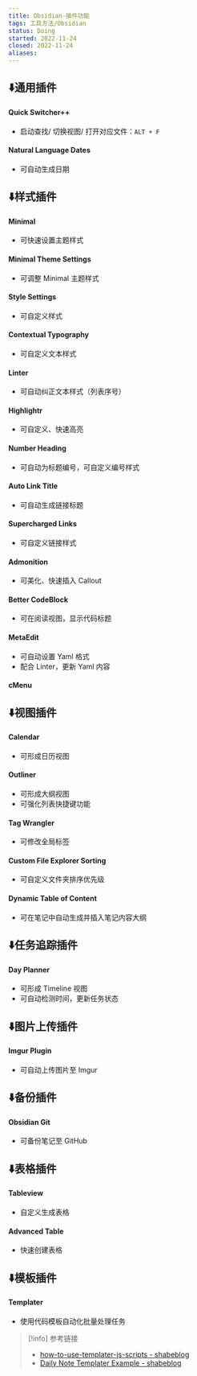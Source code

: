 ```yaml
---
title: Obsidian-插件功能
tags: 工具方法/Obsidian
status: Doing
started: 2022-11-24
closed: 2022-11-24
aliases: 
---
```

## ⬇️通用插件
#### Quick Switcher++
- 启动查找/ 切换视图/ 打开对应文件：`ALT + F`
#### Natural Language Dates
- 可自动生成日期
## ⬇️样式插件
#### Minimal
- 可快速设置主题样式
#### Minimal Theme Settings
- 可调整 Minimal 主题样式
#### Style Settings
- 可自定义样式
#### Contextual Typography
- 可自定义文本样式
#### Linter
- 可自动纠正文本样式（列表序号）
#### Highlightr
- 可自定义、快速高亮
#### Number Heading
- 可自动为标题编号，可自定义编号样式
#### Auto Link Title
- 可自动生成链接标题
#### Supercharged Links
- 可自定义链接样式
#### Admonition
- 可美化、快速插入 Callout
#### Better CodeBlock
- 可在阅读视图，显示代码标题
#### MetaEdit
- 可自动设置 Yaml 格式
- 配合 Linter，更新 Yaml 内容
#### cMenu
## ⬇️视图插件
#### Calendar
- 可形成日历视图
#### Outliner
- 可形成大纲视图
- 可强化列表快捷键功能
#### Tag Wrangler
- 可修改全局标签
#### Custom File Explorer Sorting
- 可自定义文件夹排序优先级
#### Dynamic Table of Content
- 可在笔记中自动生成并插入笔记内容大纲
## ⬇️任务追踪插件
#### Day Planner
- 可形成 Timeline 视图
- 可自动检测时间，更新任务状态
## ⬇️图片上传插件
#### Imgur Plugin
- 可自动上传图片至 Imgur
## ⬇️备份插件
#### Obsidian Git
- 可备份笔记至 GitHub
## ⬇️表格插件
#### Tableview
- 自定义生成表格
#### Advanced Table
- 快速创建表格
## ⬇️模板插件
#### Templater
- 使用代码模板自动化批量处理任务
> [!info] 参考链接
> - [how-to-use-templater-js-scripts - shabeblog](https://shbgm.ca/blog/obsidian/how-to-use-templater-js-scripts)
> - [Daily Note Templater Example - shabeblog](https://shbgm.ca/blog/obsidian/O__O+Templater/Daily+Note+Templater+Example)